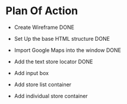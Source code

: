 # Plan Of Action

- Create Wireframe DONE

- Set Up the base HTML structure DONE

- Import Google Maps into the window DONE

- Add the text store locator DONE

- Add input box

- Add store list container

- Add individual store container

